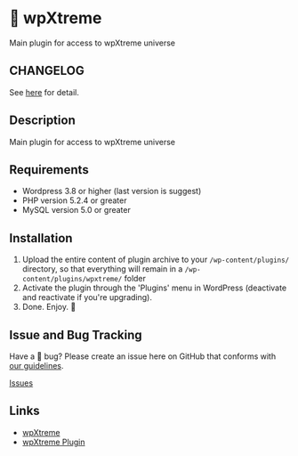 # :pill: wpXtreme

Main plugin for access to wpXtreme universe

## CHANGELOG
See [here](CHANGELOG.md) for detail.

## Description

Main plugin for access to wpXtreme universe

## Requirements

* Wordpress 3.8 or higher (last version is suggest)
* PHP version 5.2.4 or greater
* MySQL version 5.0 or greater

## Installation

1. Upload the entire content of plugin archive to your `/wp-content/plugins/` directory, so that everything will remain in a `/wp-content/plugins/wpxtreme/` folder
2. Activate the plugin through the 'Plugins' menu in WordPress (deactivate and reactivate if you're upgrading).
3. Done. Enjoy. :beers:

## Issue and Bug Tracking

Have a :bug: bug? Please create an issue here on GitHub that conforms with [our guidelines](https://github.com/wpXtreme/WPXtreme/blob/master/ISSUE-GUIDELINES.md).

[Issues](https://github.com/wpXtreme/WPXtreme/issues)

## Links

* [wpXtreme](https://wpxtre.me)
* [wpXtreme Plugin](https://wpxtre.me/product/wpxtreme)

